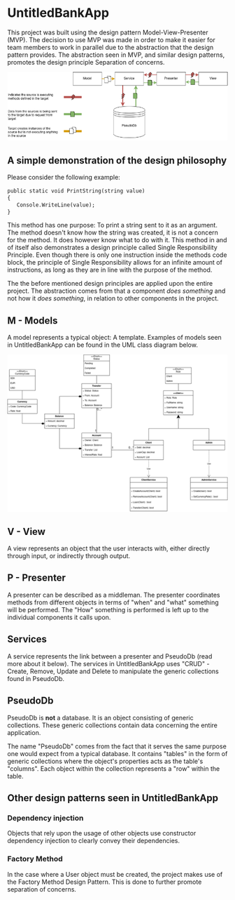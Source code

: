 # UntitledBankApp

This project was built using the design pattern Model-View-Presenter (MVP). The decision to use MVP was made in order to make it easier for team members to work in parallel due to the abstraction that the design pattern provides. 
The abstraction seen in MVP, and similar design patterns, promotes the design principle Separation of concerns.

![OOAD](https://raw.githubusercontent.com/ByteBears-NET23/UntitledBankApp/1e36628edee2787c5a23d12205c4eceb7fd785e3/.github/images/MVP.drawio.png)

## A simple demonstration of the design philosophy

Please consider the following example:
```
public static void PrintString(string value)
{
   Console.WriteLine(value);
}
```

This method has one purpose: To print a string sent to it as an argument. The method doesn't know how the string was created, it is not a concern for the method. It does however know what to do with it. This method in and of itself also demonstrates a design principle called Single Responsibility Principle. Even though there is only one instruction inside the methods code block, the principle of Single Responsibility allows for an infinite amount of instructions, as long as they are in line with the purpose of the method.

The the before mentioned design principles are applied upon the entire project. The abstraction comes from that a component *does something* and not how it *does something*, in relation to other components in the project.

## M - Models 

A model represents a typical object: A template. Examples of models seen in UntitledBankApp can be found in the UML class diagram below.

![UML](https://raw.githubusercontent.com/ByteBears-NET23/UntitledBankApp/1e36628edee2787c5a23d12205c4eceb7fd785e3/.github/images/UntitledBankApp.drawio.png)

## V - View

A view represents an object that the user interacts with, either directly through input, or indirectly through output.

## P - Presenter
A presenter can be described as a middleman. The presenter coordinates methods from different objects in terms of "when" and "what" something will be performed. The "How" something is performed is left up to the individual components it calls upon.

## Services
A service represents the link between a presenter and PseudoDb (read more about it below). The services in UntitledBankApp uses "CRUD" - Create, Remove, Update and Delete to manipulate the generic collections found in PseudoDb.

## PseudoDb
PseudoDb is **not** a database. It is an object consisting of generic collections. These generic collections contain data concerning the entire application.

The name "PseudoDb" comes from the fact that it serves the same purpose one would expect from a typical database. It contains "tables" in the form of generic collections where the object's properties acts as the table's "columns". Each object within the collection represents a "row" within the table.

## Other design patterns seen in UntitledBankApp

### Dependency injection
Objects that rely upon the usage of other objects use constructor dependency injection to clearly convey their dependencies.

### Factory Method
In the case where a User object must be created, the project makes use of the Factory Method Design Pattern. This is done to further promote separation of concerns.
